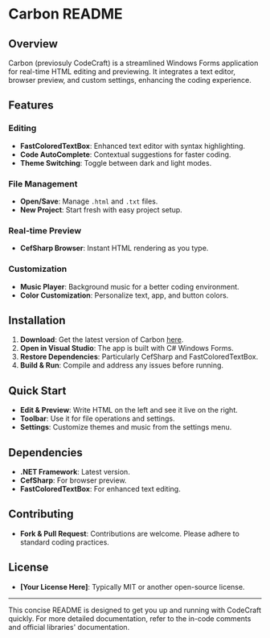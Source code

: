 # Carbon README

## Overview
Carbon (previosuly CodeCraft) is a streamlined Windows Forms application for real-time HTML editing and previewing. It integrates a text editor, browser preview, and custom settings, enhancing the coding experience.

## Features

### Editing
- **FastColoredTextBox**: Enhanced text editor with syntax highlighting.
- **Code AutoComplete**: Contextual suggestions for faster coding.
- **Theme Switching**: Toggle between dark and light modes.

### File Management
- **Open/Save**: Manage `.html` and `.txt` files.
- **New Project**: Start fresh with easy project setup.

### Real-time Preview
- **CefSharp Browser**: Instant HTML rendering as you type.

### Customization
- **Music Player**: Background music for a better coding environment.
- **Color Customization**: Personalize text, app, and button colors.

## Installation

1. **Download**: Get the latest version of Carbon [here](https://agastyahukoo.github.io/Code-Craft/).
2. **Open in Visual Studio**: The app is built with C# Windows Forms.
3. **Restore Dependencies**: Particularly CefSharp and FastColoredTextBox.
4. **Build & Run**: Compile and address any issues before running.

## Quick Start

- **Edit & Preview**: Write HTML on the left and see it live on the right.
- **Toolbar**: Use it for file operations and settings.
- **Settings**: Customize themes and music from the settings menu.

## Dependencies

- **.NET Framework**: Latest version.
- **CefSharp**: For browser preview.
- **FastColoredTextBox**: For enhanced text editing.

## Contributing

- **Fork & Pull Request**: Contributions are welcome. Please adhere to standard coding practices.

## License

- **[Your License Here]**: Typically MIT or another open-source license.

---

This concise README is designed to get you up and running with CodeCraft quickly. For more detailed documentation, refer to the in-code comments and official libraries' documentation.

